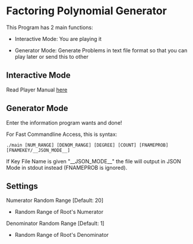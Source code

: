 # Factoring Polynomial Generator

This Program has 2 main functions:

* Interactive Mode: You are playing it

* Generator Mode: Generate Problems in text file format so that
you can play later or send this to other

## Interactive Mode

Read Player Manual
<a href="https://github.com/Leomotors/Factoring-Polynomial-Generator/blob/main/docs/playermanual.md">
 here</a>

## Generator Mode

Enter the information program wants and done!

For Fast Commandline Access, this is syntax:

```
./main [NUM_RANGE] [DENOM_RANGE] [DEGREE] [COUNT] [FNAMEPROB] [FNAMEKEY/__JSON_MODE__]
```

If Key File Name is given "\_\_JSON_MODE\_\_" the file will output in JSON Mode
in stdout instead (FNAMEPROB is ignored).

## Settings

Numerator Random Range [Default: 20]

* Random Range of Root's Numerator

Denominator Random Range [Default: 1]

* Random Range of Root's Denominator
